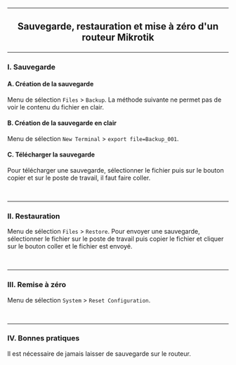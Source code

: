------------------------------------------------------------------------------------------------------------------------------------------------------------------------------------------------
## <p align='center'> Sauvegarde, restauration et mise à zéro d'un routeur Mikrotik </p>

------------------------------------------------------------------------------------------------------------------------------------------------------------------------------------------------
### I. Sauvegarde
#### A. Création de la sauvegarde
Menu de sélection `Files` > `Backup`. La méthode suivante ne permet pas de voir le contenu du fichier en clair.


#### B. Création de la sauvegarde en clair
Menu de sélection `New Terminal` > `export file=Backup_001`.

#### C. Télécharger la sauvegarde
Pour télécharger une sauvegarde, sélectionner le fichier puis sur le bouton copier et sur le poste de travail, il faut faire coller.

<br />

------------------------------------------------------------------------------------------------------------------------------------------------------------------------------------------------
### II. Restauration
Menu de sélection `Files` > `Restore`. Pour envoyer une sauvegarde, sélectionner le fichier sur le poste de travail puis copier le fichier et cliquer sur le bouton coller et le fichier est envoyé.

<br />

------------------------------------------------------------------------------------------------------------------------------------------------------------------------------------------------
### III. Remise à zéro
Menu de sélection `System` > `Reset Configuration`.

<br />

------------------------------------------------------------------------------------------------------------------------------------------------------------------------------------------------
### IV. Bonnes pratiques
Il est nécessaire de jamais laisser de sauvegarde sur le routeur.
